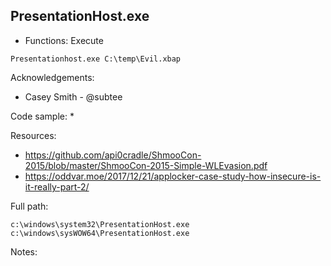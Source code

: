 ## PresentationHost.exe

* Functions: Execute

```
Presentationhost.exe C:\temp\Evil.xbap
```

Acknowledgements:
* Casey Smith - @subtee

Code sample:
* 

Resources:
* https://github.com/api0cradle/ShmooCon-2015/blob/master/ShmooCon-2015-Simple-WLEvasion.pdf
* https://oddvar.moe/2017/12/21/applocker-case-study-how-insecure-is-it-really-part-2/

Full path:
```
c:\windows\system32\PresentationHost.exe     
c:\windows\sysWOW64\PresentationHost.exe    
```

Notes:



 

 